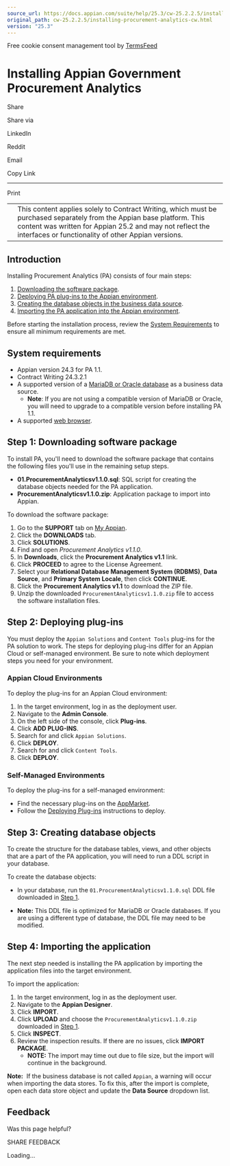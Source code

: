 ```yaml
---
source_url: https://docs.appian.com/suite/help/25.3/cw-25.2.2.5/installing-procurement-analytics-cw.html
original_path: cw-25.2.2.5/installing-procurement-analytics-cw.html
version: "25.3"
---
```


Free cookie consent management tool by [TermsFeed](https://www.termsfeed.com/)

# Installing Appian Government Procurement Analytics

Share

Share via

LinkedIn

Reddit

Email

Copy Link

* * *

Print

<table><tbody><tr><td><i class="fa fa-check-square-o" aria-hidden="true"></i></td><td>This content applies solely to Contract Writing, which must be purchased separately from the Appian base platform. This content was written for Appian 25.2 and may not reflect the interfaces or functionality of other Appian versions.</td></tr></tbody></table>

## Introduction

Installing Procurement Analytics (PA) consists of four main steps:

1.  [Downloading the software package](#step-1-downloading-software-package).
2.  [Deploying PA plug-ins to the Appian environment](#step-2-deploying-plug-ins).
3.  [Creating the database objects in the business data source](#step-3-creating-database-objects).
4.  [Importing the PA application into the Appian environment](#step-4-importing-the-application).

Before starting the installation process, review the [System Requirements](#system-requirements) to ensure all minimum requirements are met.

## System requirements

-   Appian version 24.3 for PA 1.1.
-   Contract Writing 24.3.2.1
-   A supported version of a [MariaDB or Oracle database](../System_Requirements.html#databases) as a business data source.
    -   **Note**: If you are not using a compatible version of MariaDB or Oracle, you will need to upgrade to a compatible version before installing PA 1.1.
-   A supported [web browser](../System_Requirements.html#web-browsers).

## Step 1: Downloading software package

To install PA, you'll need to download the software package that contains the following files you'll use in the remaining setup steps.

-   **01.ProcurementAnalyticsv1.1.0.sql**: SQL script for creating the database objects needed for the PA application.
-   **ProcurementAnalyticsv1.1.0.zip**: Application package to import into Appian.

To download the software package:

1.  Go to the **SUPPORT** tab on [My Appian](https://forum.appian.com/suite/sites/myappian/page/support).
2.  Click the **DOWNLOADS** tab.
3.  Click **SOLUTIONS**.
4.  Find and open _Procurement Analytics v1.1.0_.
5.  In **Downloads**, click the **Procurement Analytics v1.1** link.
6.  Click **PROCEED** to agree to the License Agreement.
7.  Select your **Relational Database Management System (RDBMS)**, **Data Source**, and **Primary System Locale**, then click **CONTINUE**.
8.  Click the **Procurement Analytics v1.1** to download the ZIP file.
9.  Unzip the downloaded `ProcurementAnalyticsv1.1.0.zip` file to access the software installation files.

## Step 2: Deploying plug-ins

You must deploy the `Appian Solutions` and `Content Tools` plug-ins for the PA solution to work. The steps for deploying plug-ins differ for an Appian Cloud or self-managed environment. Be sure to note which deployment steps you need for your environment.

### Appian Cloud Environments

To deploy the plug-ins for an Appian Cloud environment:

1.  In the target environment, log in as the deployment user.
2.  Navigate to the **Admin Console**.
3.  On the left side of the console, click **Plug-ins**.
4.  Click **ADD PLUG-INS**.
5.  Search for and click `Appian Solutions`.
6.  Click **DEPLOY**.
7.  Search for and click `Content Tools`.
8.  Click **DEPLOY**.

### Self-Managed Environments

To deploy the plug-ins for a self-managed environment:

-   Find the necessary plug-ins on the [AppMarket](https://community.appian.com/b/appmarket).
-   Follow the [Deploying Plug-ins](../Appian_Plug-ins.html#deploying-plug-ins) instructions to deploy.

## Step 3: Creating database objects

To create the structure for the database tables, views, and other objects that are a part of the PA application, you will need to run a DDL script in your database.

To create the database objects:

-   In your database, run the `01.ProcurementAnalyticsv1.1.0.sql` DDL file downloaded in [Step 1](#step-1-downloading-software-package).

-   **Note:** This DDL file is optimized for MariaDB or Oracle databases. If you are using a different type of database, the DDL file may need to be modified.

## Step 4: Importing the application

The next step needed is installing the PA application by importing the application files into the target environment.

To import the application:

1.  In the target environment, log in as the deployment user.
2.  Navigate to the **Appian Designer**.
3.  Click **IMPORT**.
4.  Click **UPLOAD** and choose the `ProcurementAnalyticsv1.1.0.zip` downloaded in [Step 1](#step-1-downloading-software-package).
5.  Click **INSPECT**.
6.  Review the inspection results. If there are no issues, click **IMPORT PACKAGE**.
    -   **NOTE:** The import may time out due to file size, but the import will continue in the background.

**Note:**  If the business database is not called `Appian`, a warning will occur when importing the data stores. To fix this, after the import is complete, open each data store object and update the **Data Source** dropdown list.

## Feedback

Was this page helpful?

SHARE FEEDBACK

Loading...